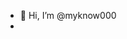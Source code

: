 - 👋 Hi, I’m @myknow000
- 
<!---
myknow000/myknow000 is a ✨ special ✨ repository because its `README.md` (this file) appears on your GitHub profile.
You can click the Preview link to take a look at your changes.
--->
